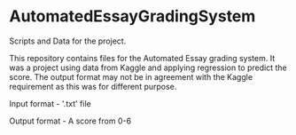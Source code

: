 # AutomatedEssayGradingSystem
Scripts and Data for the project.

This repository contains files for the Automated Essay grading system.
It was a project using data from Kaggle and applying regression to predict the score.
The output format may not be in agreement with the Kaggle requirement as this was for different purpose.

Input format - 
'.txt' file

Output format - 
A score from 0-6
